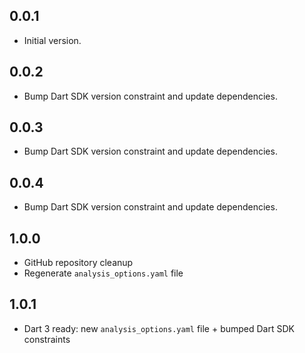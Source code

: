 ## 0.0.1

- Initial version.

## 0.0.2

- Bump Dart SDK version constraint and update dependencies.

## 0.0.3

- Bump Dart SDK version constraint and update dependencies.

## 0.0.4

- Bump Dart SDK version constraint and update dependencies.

## 1.0.0

- GitHub repository cleanup
- Regenerate `analysis_options.yaml` file

## 1.0.1

- Dart 3 ready: new `analysis_options.yaml` file + bumped Dart SDK constraints
